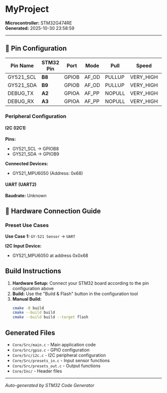 # MyProject

**Microcontroller:** STM32G474RE  
**Generated:** 2025-10-30 23:58:59

---

## 📌 Pin Configuration

| Pin Name | STM32 Pin | Port | Mode | Pull | Speed | Alternate Function |
|----------|-----------|------|------|------|-------|-------------------|
| GY521_SCL | **B8** | GPIOB | AF_OD | PULLUP | VERY_HIGH | GPIO_AF4_I2C1 |
| GY521_SDA | **B9** | GPIOB | AF_OD | PULLUP | VERY_HIGH | GPIO_AF4_I2C1 |
| DEBUG_TX | **A2** | GPIOA | AF_PP | NOPULL | VERY_HIGH | GPIO_AF7_USART2 |
| DEBUG_RX | **A3** | GPIOA | AF_PP | NOPULL | VERY_HIGH | GPIO_AF7_USART2 |

### Peripheral Configuration

#### I2C (I2C1)
**Pins:**
- GY521_SCL → GPIOB8
- GY521_SDA → GPIOB9

**Connected Devices:**
- GY521_MPU6050 (Address: 0x68)

#### UART (UART2)
**Baudrate:** Unknown

## 🔌 Hardware Connection Guide

### Preset Use Cases

**Use Case 1:** `GY-521 Sensor` → `UART`

**I2C Input Device:**
- GY521_MPU6050 at address 0x0x68


## Build Instructions

1. **Hardware Setup:** Connect your STM32 board according to the pin configuration above
2. **Build:** Use the "Build & Flash" button in the configuration tool
3. **Manual Build:** 
   ```bash
   cmake -B build
   cmake --build build
   cmake --build build --target flash
   ```

## Generated Files

- `Core/Src/main.c` - Main application code
- `Core/Src/gpio.c` - GPIO configuration
- `Core/Src/i2c.c` - I2C peripheral configuration
- `Core/Src/presets_in.c` - Input sensor functions
- `Core/Src/presets_out.c` - Output functions
- `Core/Inc/` - Header files

---
*Auto-generated by STM32 Code Generator*
